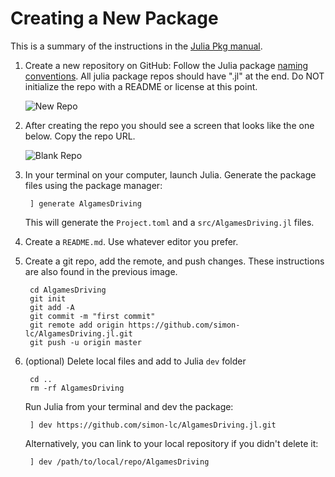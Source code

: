 # Creating a New Package

This is a summary of the instructions in the [Julia Pkg manual](https://julialang.github.io/Pkg.jl/v1/creating-packages/#**5.**-Creating-Packages-1).

1. Create a new repository on GitHub:
    Follow the Julia package [naming conventions](https://julialang.github.io/Pkg.jl/v1/creating-packages/#Package-naming-guidelines-1). All julia package repos should have ".jl" at the end.
    Do NOT initialize the repo with a README or license at this point.

    ![New Repo](images/CreateRepo.png)

2. After creating the repo you should see a screen that looks like the one below. Copy the
    repo URL.

    ![Blank Repo](images/BlankRepo.png)

3. In your terminal on your computer, launch Julia. Generate the package files using the
    package manager:

        ] generate AlgamesDriving

    This will generate the `Project.toml` and a `src/AlgamesDriving.jl` files.

4. Create a `README.md`. Use whatever editor you prefer.

5. Create a git repo, add the remote, and push changes. These instructions are also found
    in the previous image.

        cd AlgamesDriving
        git init
        git add -A
        git commit -m "first commit"
        git remote add origin https://github.com/simon-lc/AlgamesDriving.jl.git
        git push -u origin master

6. (optional) Delete local files and add to Julia `dev` folder

        cd ..
        rm -rf AlgamesDriving

    Run Julia from your terminal and dev the package:

        ] dev https://github.com/simon-lc/AlgamesDriving.jl.git

    Alternatively, you can link to your local repository if you didn't delete it:

        ] dev /path/to/local/repo/AlgamesDriving
